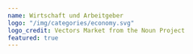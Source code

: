 ```yaml
---
name: Wirtschaft und Arbeitgeber
logo: "/img/categories/economy.svg"
logo_credit: Vectors Market from the Noun Project
featured: true
---
```

